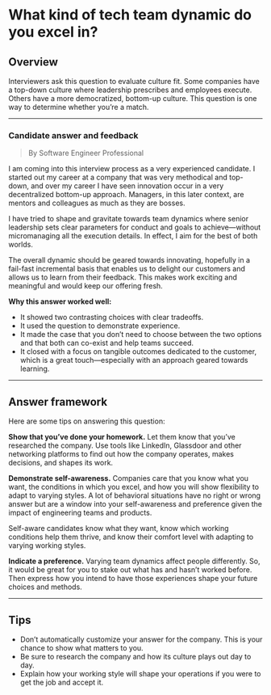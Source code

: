 # What kind of tech team dynamic do you excel in?

## Overview
Interviewers ask this question to evaluate culture fit. Some companies have a top-down culture where leadership prescribes and employees execute. Others have a more democratized, bottom-up culture. This question is one way to determine whether you’re a match.

---

### Candidate answer and feedback
> By Software Engineer Professional

I am coming into this interview process as a very experienced candidate. I started out my career at a company that was very methodical and top-down, and over my career I have seen innovation occur in a very decentralized bottom-up approach. Managers, in this later context, are mentors and colleagues as much as they are bosses.

I have tried to shape and gravitate towards team dynamics where senior leadership sets clear parameters for conduct and goals to achieve—without micromanaging all the execution details. In effect, I aim for the best of both worlds.

The overall dynamic should be geared towards innovating, hopefully in a fail-fast incremental basis that enables us to delight our customers and allows us to learn from their feedback. This makes work exciting and meaningful and would keep our offering fresh.

**Why this answer worked well:**

* It showed two contrasting choices with clear tradeoffs.
* It used the question to demonstrate experience.
* It made the case that you don’t need to choose between the two options and that both can co-exist and help teams succeed. 
* It closed with a focus on tangible outcomes dedicated to the customer, which is a great touch—especially with an approach geared towards learning.

---

## Answer framework

Here are some tips on answering this question: 

**Show that you’ve done your homework.** Let them know that you’ve researched the company. Use tools like LinkedIn, Glassdoor and other networking platforms to find out how the company operates, makes decisions, and shapes its work.

**Demonstrate self-awareness.** Companies care that you know what you want, the conditions in which you excel, and how you will show flexibility to adapt to varying styles. A lot of behavioral situations have no right or wrong answer but are a window into your self-awareness and preference given the impact of engineering teams and products.

Self-aware candidates know what they want, know which working conditions help them thrive, and know their comfort level with adapting to varying working styles.

**Indicate a preference.** Varying team dynamics affect people differently. So, it would be great for you to stake out what has and hasn’t worked before. Then express how you intend to have those experiences shape your future choices and methods.

---

## Tips

* Don’t automatically customize your answer for the company. This is your chance to show what matters to you.
* Be sure to research the company and how its culture plays out day to day.
* Explain how your working style will shape your operations if you were to get the job and accept it.
